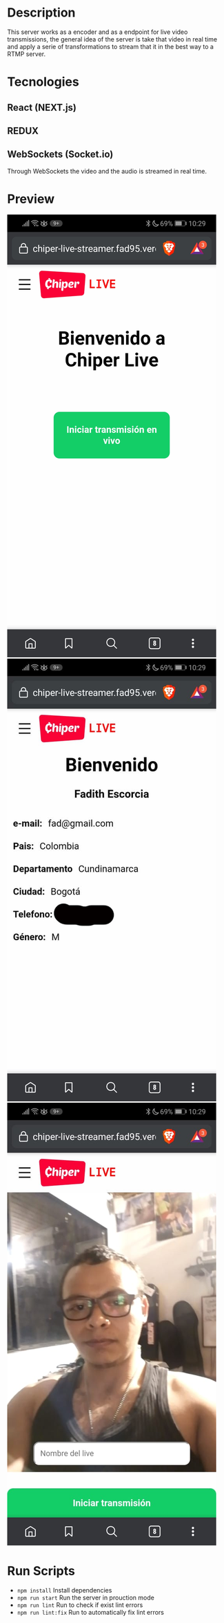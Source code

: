 # Description

This server works as a encoder and as a endpoint for live video transmissions, the general idea of the server is take that video in real time and apply a serie of transformations to stream that it in the best way to a RTMP server.

# Tecnologies

## React (NEXT.js)

## REDUX

## WebSockets (Socket.io)

Through WebSockets the video and the audio is streamed in real time.

# Preview

![Inicio](/public/main.jpeg)
![Inicio](/public/profile.jpeg)
![Inicio](/public/stream.jpeg)

# Run Scripts

- `npm install` Install dependencies
- `npm run start` Run the server in prouction mode
- `npm run lint` Run to check if exist lint errors
- `npm run lint:fix` Run to automatically fix lint errors
